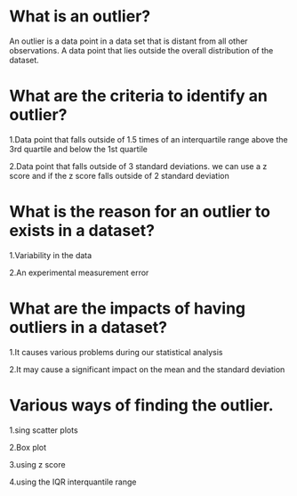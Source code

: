 # What is an outlier?

An outlier is a data point in a data set that is distant from all other observations. A data point that lies outside the overall distribution of the dataset.


# What are the criteria to identify an outlier?

1.Data point that falls outside of 1.5 times of an interquartile range above the 3rd quartile and below the 1st quartile

2.Data point that falls outside of 3 standard deviations. we can use a z score and if the z score falls outside of 2 standard deviation

# What is the reason for an outlier to exists in a dataset?

1.Variability in the data

2.An experimental measurement error

# What are the impacts of having outliers in a dataset?

1.It causes various problems during our statistical analysis

2.It may cause a significant impact on the mean and the standard deviation

# Various ways of finding the outlier.

1.sing scatter plots

2.Box plot

3.using z score

4.using the IQR interquantile range
